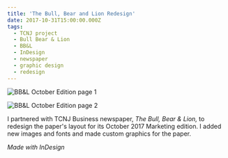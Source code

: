 ```yaml
---
title: 'The Bull, Bear and Lion Redesign'
date: 2017-10-31T15:00:00.000Z
tags:
  - TCNJ project
  - Bull Bear & Lion
  - BB&L
  - InDesign
  - newspaper
  - graphic design
  - redesign
---
```

![BB&L October Edition page 1](/assets/bb-l-octoberii2017-page-1.png "BB&L October Edition page 1")

![BB&L October Edition page 2](/assets/bb-l-octoberii2017-page-2.png "BB&L October Edition page 2")

I partnered with TCNJ Business newspaper, *The Bull, Bear & Lion,* to redesign the paper's layout for its October 2017 Marketing edition. I added new images and fonts and made custom graphics for the paper.

*Made with InDesign*
